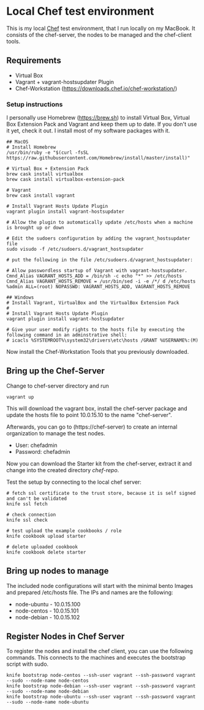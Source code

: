# Local Chef test environment

This is my local [Chef](https://www.chef.io) test environment, that I run locally on my MacBook. It consists of the chef-server, the nodes to be managed and the chef-client tools.

## Requirements

- Virtual Box
- Vagrant + vagrant-hostsupdater Plugin
- Chef-Workstation (https://downloads.chef.io/chef-workstation/)

### Setup instructions

I personally use Homebrew (https://brew.sh) to install Virtual Box, Virtual Box Extension Pack and Vagrant and keep them up to date. If you don't use it yet, check it out. I install most of my software packages with it.

````
## MacOS
# Install Homebrew
/usr/bin/ruby -e "$(curl -fsSL https://raw.githubusercontent.com/Homebrew/install/master/install)"

# Virtual Box + Extension Pack
brew cask install virtualbox
brew cask install virtualbox-extension-pack

# Vagrant
brew cask install vagrant

# Install Vagrant Hosts Update Plugin
vagrant plugin install vagrant-hostsupdater

# Allow the plugin to automatically update /etc/hosts when a machine is brought up or down

# Edit the sudoers configuration by adding the vagrant_hostsupdater file
sudo visudo -f /etc/sudoers.d/vagrant_hostsupdater

# put the following in the file /etc/sudoers.d/vagrant_hostsupdater:

# Allow passwordless startup of Vagrant with vagrant-hostsupdater.
Cmnd_Alias VAGRANT_HOSTS_ADD = /bin/sh -c echo "*" >> /etc/hosts
Cmnd_Alias VAGRANT_HOSTS_REMOVE = /usr/bin/sed -i -e /*/ d /etc/hosts
%admin ALL=(root) NOPASSWD: VAGRANT_HOSTS_ADD, VAGRANT_HOSTS_REMOVE

## Windows
# Install Vagrant, VirtualBox and the VirtualBox Extension Pack
#
# Install Vagrant Hosts Update Plugin
vagrant plugin install vagrant-hostsupdater

# Give your user modify rights to the hosts file by executing the following command in an adminstrative shell:
# icacls %SYSTEMROOT%\system32\drivers\etc\hosts /GRANT %USERNAME%:(M)
````

Now install the Chef-Workstation Tools that you previously downloaded.


## Bring up the Chef-Server

Change to chef-server directory and run

```
vagrant up
```

This will download the vagrant box, install the chef-server package and update the hosts file to point 10.0.15.10 to the name "chef-server".

Afterwards, you can go to (https://chef-server) to create an internal organization to manage the test nodes. 

- User: chefadmin
- Password: chefadmin

Now you can download the Starter kit from the chef-server, extract it and change into the created directory *chef-repo*.

Test the setup by connecting to the local chef server:

```
# fetch ssl certificate to the trust store, because it is self signed and can't be validated
knife ssl fetch

# check connection
knife ssl check

# test upload the example cookbooks / role
knife cookbook upload starter

# delete uploaded cookbook
knife cookbook delete starter
```

## Bring up nodes to manage

The included node configurations will start with the minimal bento Images and prepared /etc/hosts file. The IPs and names are the following:

- node-ubuntu - 10.0.15.100
- node-centos - 10.0.15.101
- node-debian - 10.0.15.102

## Register Nodes in Chef Server

To register the nodes and install the chef client, you can use the following commands. This connects to the machines
and executes the bootstrap script with sudo.

```
knife bootstrap node-centos --ssh-user vagrant --ssh-password vagrant --sudo --node-name node-centos
knife bootstrap node-debian --ssh-user vagrant --ssh-password vagrant --sudo --node-name node-debian
knife bootstrap node-ubuntu --ssh-user vagrant --ssh-password vagrant --sudo --node-name node-ubuntu
```